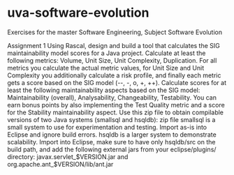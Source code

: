 # uva-software-evolution
Exercises for the master Software Engineering, Subject Software Evolution

Assignment 1
Using Rascal, design and build a tool that calculates the SIG maintainability model scores for a Java project.
Calculate at least the following metrics:
Volume,
Unit Size,
Unit Complexity,
Duplication.
For all metrics you calculate the actual metric values, for Unit Size and Unit Complexity you additionally calculate a risk profile, and finally each metric gets a score based on the SIG model (--, -, o, +, ++).
Calculate scores for at least the following maintainability aspects based on the SIG model:
Maintainability (overall),
Analysability,
Changeability,
Testability.
You can earn bonus points by also implementing the Test Quality metric and a score for the Stability maintainability aspect. 
Use this zip file to obtain compilable versions of two Java systems (smallsql and hsqldb): zip file
smallsql is a small system to use for experimentation and testing. Import as-is into Eclipse and ignore build errors.
hsqldb is a larger system to demonstrate scalability. Import into Eclipse, make sure to have only hsqldb/src on the build path, and add the following external jars from your eclipse/plugins/ directory: javax.servlet_$VERSION.jar and org.apache.ant_$VERSION/lib/ant.jar